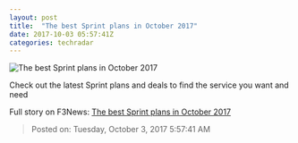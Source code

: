 ```yaml
---
layout: post
title:  "The best Sprint plans in October 2017"
date: 2017-10-03 05:57:41Z
categories: techradar
---
```


![The best Sprint plans in October 2017](http://cdn.mos.cms.futurecdn.net/a7d44b307242d603085818401d6d0908-1200-80.jpg)

Check out the latest Sprint plans and deals to find the service you want and need


Full story on F3News: [The best Sprint plans in October 2017](http://www.f3nws.com/n/W4k4cB)

> Posted on: Tuesday, October 3, 2017 5:57:41 AM
